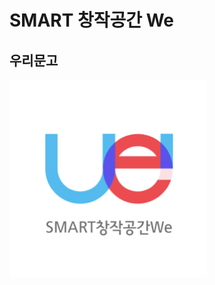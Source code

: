 # SMART 창작공간 We
## 우리문고

![스마트 창작공간 We](https://github.com/makerspacewe/makerspacewe.github.io/blob/master/images/logo.jpg "MART 창작공간 We")
